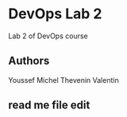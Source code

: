 # DevOps Lab 2

Lab 2 of DevOps course

## Authors

Youssef Michel
Thevenin Valentin

## read me file edit

